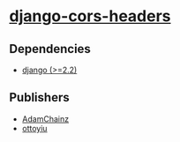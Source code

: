 # [django-cors-headers](https://pypi.org/project/django-cors-headers)

## Dependencies
- [django (>=2.2)](packages/d/django.md)



## Publishers
- [AdamChainz](https://pypi.org/user/AdamChainz)
- [ottoyiu](https://pypi.org/user/ottoyiu)

